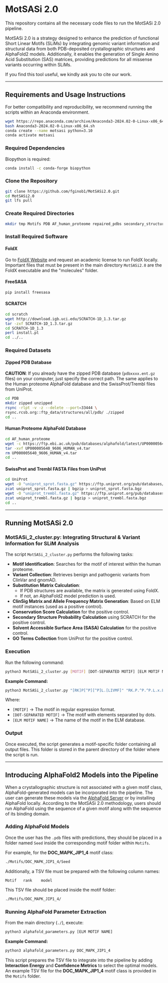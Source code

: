 # MotSASi 2.0

This repository contains all the necessary code files to run the MotSASi 2.0 pipeline.

MotSASi 2.0 is a strategy designed to enhance the prediction of functional Short Linear Motifs (SLiMs) by integrating genomic variant information and structural data from both PDB-deposited crystallographic structures and AlphaFold2 models. Additionally, it enables the generation of Single Amino Acid Substitution (SAS) matrices, providing predictions for all missense variants occurring within SLiMs.

If you find this tool useful, we kindly ask you to cite our work.

---

## Requirements and Usage Instructions

For better compatibility and reproducibility, we recommend running the scripts within an Anaconda environment.

```bash
wget https://repo.anaconda.com/archive/Anaconda3-2024.02-0-Linux-x86_64.sh
bash Anaconda3-2024.02-0-Linux-x86_64.sh
conda create --name motsasi python=3.10
conda activate motsasi
```

### Required Dependencies

Biopython is required:

```bash
conda install -c conda-forge biopython
```

### Clone the Repository

```bash
git clone https://github.com/fginob1/MotSASi2.0.git
cd MotSASi2.0
git lfs pull
```

### Create Required Directories

```bash
mkdir tmp Motifs PDB AF_human_proteome repaired_pdbs secondary_structures scratch
```

### Install Required Software

#### FoldX

Go to [FoldX Website](https://foldxsuite.crg.eu/academic-license-info) and request an academic license to run FoldX locally. Important files that must be present in the main directory `MotSASi2.0` are the FoldX executable and the "molecules" folder.

#### FreeSASA

```bash
pip install freesasa
```

#### SCRATCH

```bash
cd scratch
wget http://download.igb.uci.edu/SCRATCH-1D_1.3.tar.gz
tar -zxf SCRATCH-1D_1.3.tar.gz
cd SCRATCH-1D_1.3
perl install.pl
cd ../..
```

### Required Datasets

#### Zipped PDB Database

**CAUTION**: If you already have the zipped PDB database (`pdbxxxx.ent.gz` files) on your computer, just specify the correct path. The same applies to the Human proteome AlphaFold database and the SwissProt/Trembl files from UniProt.

```bash
cd PDB
mkdir zipped unzipped
rsync -rlpt -v -z --delete --port=33444 \
rsync.rcsb.org::ftp_data/structures/all/pdb/ ./zipped
cd ..
```

#### Human Proteome AlphaFold Database

```bash
cd AF_human_proteome
wget -c https://ftp.ebi.ac.uk/pub/databases/alphafold/latest/UP000005640_9606_HUMAN_v4.tar
tar -xvf UP000005640_9606_HUMAN_v4.tar
rm UP000005640_9606_HUMAN_v4.tar
cd ..
```

#### SwissProt and Trembl FASTA Files from UniProt

```bash
cd UniProt
wget -O "uniprot_sprot.fasta.gz" https://ftp.uniprot.org/pub/databases/uniprot/current_release/knowledgebase/complete/uniprot_sprot.fasta.gz
zcat uniprot_sprot.fasta.gz | bgzip > uniprot_sprot.fasta.bgz
wget -O "uniprot_trembl.fasta.gz" https://ftp.uniprot.org/pub/databases/uniprot/current_release/knowledgebase/complete/uniprot_trembl.fasta.gz
zcat uniprot_trembl.fasta.gz | bgzip > uniprot_trembl.fasta.bgz
cd ..
```

---

## Running MotSASi 2.0

### MotSASi_2_cluster.py: Integrating Structural & Variant Information for SLiM Analysis

The script `MotSASi_2_cluster.py` performs the following tasks:

- **Motif Identification**: Searches for the motif of interest within the human proteome.
- **Variant Collection**: Retrieves benign and pathogenic variants from ClinVar and gnomAD.
- **Substitution Matrix Calculation**:
  - If PDB structures are available, the matrix is generated using FoldX.
  - If not, an AlphaFold2 model prediction is used.
- **ClinSig Matrix and Allele Frequency Matrix Generation**: Based on ELM motif instances (used as a positive control).
- **Conservation Score Calculation** for the positive control.
- **Secondary Structure Probability Calculation** using SCRATCH for the positive control.
- **Solvent Accessible Surface Area (SASA) Calculation** for the positive control.
- **GO Terms Collection** from UniProt for the positive control.

### Execution

Run the following command:

```bash
python3 MotSASi_2_cluster.py [MOTIF] [DOT-SEPARATED MOTIF] [ELM MOTIF NAME]
```

**Example Command:**

```bash
python3 MotSASi_2_cluster.py "[RK]P[^P][^P]L.[LIVMF]" "RK.P.^P.^P.L.x.LIVMF" "DOC_MAPK_JIP1_4"
```

Where:
- `[MOTIF]` → The motif in regular expression format.
- `[DOT-SEPARATED MOTIF]` → The motif with elements separated by dots.
- `[ELM MOTIF NAME]` → The name of the motif in the ELM database.

### Output

Once executed, the script generates a motif-specific folder containing all output files. This folder is stored in the parent directory of the folder where the script is run.

---

## Introducing AlphaFold2 Models into the Pipeline

When a crystallographic structure is not associated with a given motif class, AlphaFold-generated models can be incorporated into the pipeline. The user can generate these models via the [AlphaFold Server](https://alphafoldserver.com/) or by installing AlphaFold locally. According to the MotSASi 2.0 methodology, users should run AlphaFold using the sequence of a given motif along with the sequence of its binding domain.

### Adding AlphaFold Models

Once the user has the `.pdb` files with predictions, they should be placed in a folder named `Seed` inside the corresponding motif folder within `Motifs`.

For example, for the **DOC_MAPK_JIP1_4** motif class:

```bash
./Motifs/DOC_MAPK_JIP1_4/Seed
```

Additionally, a TSV file must be prepared with the following column names:

```
Motif	rank	model
```

This TSV file should be placed inside the motif folder:

```bash
./Motifs/DOC_MAPK_JIP1_4/
```

### Running AlphaFold Parameter Extraction

From the main directory (`./`), execute:

```bash
python3 alphafold_parameters.py [ELM MOTIF NAME]
```

**Example Command:**

```bash
python3 alphafold_parameters.py DOC_MAPK_JIP1_4
```

This script prepares the TSV file to integrate into the pipeline by adding **Interaction Energy** and **Confidence Metrics** to select the optimal models. An example TSV file for the **DOC_MAPK_JIP1_4** motif class is provided in the `Motifs` folder.

